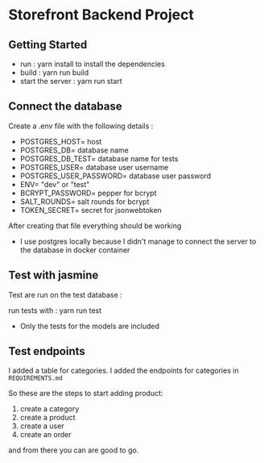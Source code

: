 # Storefront Backend Project

## Getting Started

- run : yarn install to install the dependencies
- build : yarn run build
- start the server : yarn run start

## Connect the database

Create a .env file with the following details :

- POSTGRES_HOST= host
- POSTGRES_DB= database name
- POSTGRES_DB_TEST= database name for tests
- POSTGRES_USER= database user username
- POSTGRES_USER_PASSWORD= database user password
- ENV= "dev" or "test"
- BCRYPT_PASSWORD= pepper for bcrypt
- SALT_ROUNDS= salt rounds for bcrypt
- TOKEN_SECRET= secret for jsonwebtoken

After creating that file everything should be working

- I use postgres locally because I didn't manage to connect the server to the database in docker container

## Test with jasmine

Test are run on the test database :

run tests with : yarn run test

- Only the tests for the models are included

## Test endpoints

I added a table for categories.
I added the endpoints for categories in `REQUIREMENTS.md`

So these are the steps to start adding product:

1. create a category
2. create a product
3. create a user
4. create an order

and from there you can are good to go.
